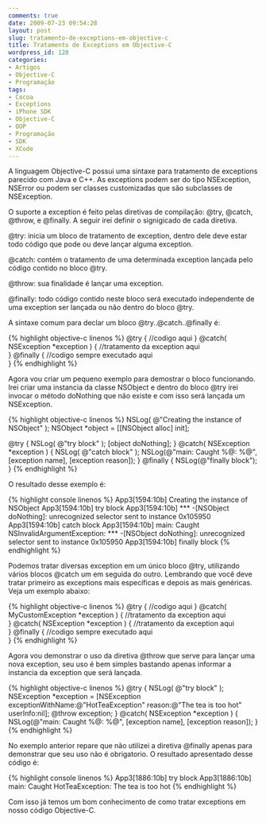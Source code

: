 ```yaml
---
comments: true
date: 2009-07-23 09:54:28
layout: post
slug: tratamento-de-exceptions-em-objective-c
title: Tratamento de Exceptions em Objective-C
wordpress_id: 128
categories:
- Artigos
- Objective-C
- Programação
tags:
- Cocoa
- Exceptions
- iPhone SDK
- Objective-C
- OOP
- Programação
- SDK
- XCode
---
```


A linguagem Objective-C possui uma sintaxe para tratamento de exceptions parecido com Java e C++. As exceptions podem ser do tipo NSException, NSError ou podem ser classes customizadas que são subclasses de NSException.

O suporte a exception é feito pelas diretivas de compilação:  @try, @catch, @throw, e @finally. A seguir irei definir o signigicado de cada diretiva.

@try: inicia um bloco de tratamento de exception, dentro dele deve estar todo código que pode ou deve lançar alguma exception.

@catch: contém o tratamento de uma determinada exception lançada pelo código contido no bloco @try.

@throw: sua finalidade é lançar uma exception.

@finally: todo código contido neste bloco será executado independente de uma exception ser lançada ou não dentro do bloco @try.

A sintaxe comum para declar um bloco @try..@catch..@finally é:

{% highlight objective-c linenos %}
@try {
	//codigo aqui
}
@catch( NSException *exception ) {
	//tratamento da exception aqui	
}
@finally {
	//codigo sempre executado aqui	
}
{% endhighlight %}

Agora vou criar um pequeno exemplo para demostrar o bloco funcionando.
Irei criar uma instancia da classe NSObject e dentro do bloco @try irei invocar o método doNothing que não existe e com isso será lançada um NSException.

{% highlight objective-c linenos %}
NSLog( @"Creating the instance of NSObject" );
NSObject *object = [[NSObject alloc] init];

@try {
	NSLog( @"try block" );
	[object doNothing];
}
@catch( NSException *exception ) {
	NSLog( @"catch block" );
	NSLog(@"main: Caught %@: %@", [exception name], [exception  reason]);
}
@finally {
	NSLog(@"finally block");
}
{% endhighlight %}

O resultado desse exemplo é:

{% highlight console linenos %}
App3[1594:10b] Creating the instance of NSObject
App3[1594:10b] try block
App3[1594:10b] *** -[NSObject doNothing]: unrecognized selector sent to instance 0x105950
App3[1594:10b] catch block
App3[1594:10b] main: Caught NSInvalidArgumentException: *** -[NSObject doNothing]: unrecognized selector sent to instance 0x105950
App3[1594:10b] finally block
{% endhighlight %}

Podemos tratar diversas exception em um único bloco @try, utilizando vários blocos @catch um em seguida do outro. Lembrando que você deve tratar primeiro as exceptions mais específicas e depois as mais genéricas. Veja um exemplo abaixo:

{% highlight objective-c linenos %}
@try {
	//codigo aqui
}
@catch( MyCustomException *exception ) {
	//tratamento da exception aqui	
}
@catch( NSException *exception ) {
	//tratamento da exception aqui	
}
@finally {
	//codigo sempre executado aqui	
}
{% endhighlight %}

Agora vou demonstrar o uso da diretiva @throw que serve para lançar uma nova exception, seu uso é bem simples bastando apenas informar a instancia da exception que será lançada.

{% highlight objective-c linenos %}
@try {
	NSLog( @"try block" );
	NSException *exception = [NSException exceptionWithName:@"HotTeaException" reason:@"The tea is too hot"  userInfo:nil];
	@throw exception;
}
@catch( NSException *exception ) {
	NSLog(@"main: Caught %@: %@", [exception name], [exception  reason]);
}
{% endhighlight %}

No exemplo anterior repare que não utilizei a diretiva @finally apenas para demonstrar que seu uso não é obrigatorio. O resultado apresentado desse código é:

{% highlight console linenos %}
App3[1886:10b] try block
App3[1886:10b] main: Caught HotTeaException: The tea is too hot
{% endhighlight %}

Com isso já temos um bom conhecimento de como tratar exceptions em nosso código Objective-C.
